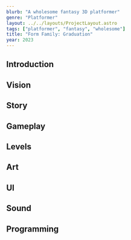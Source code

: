 ```yaml
---
blurb: "A wholesome fantasy 3D platformer"
genre: "Platformer"
layout: ../../layouts/ProjectLayout.astro
tags: ["platformer", "fantasy", "wholesome"]
title: "Form Family: Graduation"
year: 2023
---
```


## Introduction

## Vision

## Story

## Gameplay

## Levels

## Art

## UI

## Sound

## Programming
